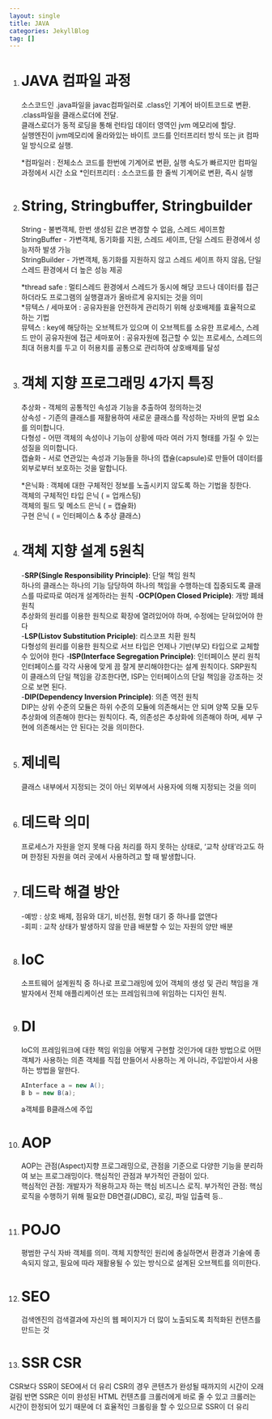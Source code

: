 ```yaml
---
layout: single
title: JAVA
categories: JekyllBlog
tag: []
---
```


1. # JAVA 컴파일 과정
   소스코드인 .java파일을 javac컴파일러로 .class인 기계어 바이트코드로 변환.   
   .class파일을 클래스로더에 전달.   
   클래스로더가 동적 로딩을 통해 런타임 데이터 영역인 jvm 메모리에 할당.   
   실행엔진이 jvm메모리에 올라와있는 바이트 코드를 인터프리터 방식 또는 jit 컴파일 방식으로 실행.   

   *컴파일러 : 전체소스 코드를 한번에 기계어로 변환, 실행 속도가 빠르지만 컴파일 과정에서 시간 소요
   *인터프리터 : 소스코드를 한 줄씩 기계어로 변환, 즉시 실행   

1. # String, Stringbuffer, Stringbuilder
   String - 불변객체, 한번 생성된 값은 변경할 수 없음, 스레드 세이프함   
   StringBuffer - 가변객체, 동기화를 지원, 스레드 세이프, 단일 스레드 환경에서 성능저하 발생 가능   
   StringBuilder - 가변객체, 동기화를 지원하지 않고 스레드 세이프 하지 않음, 단일 스레드 환경에서 더 높은 성능 제공   

   *thread safe : 멀티스레드 환경에서 스레드가 동시에 해당 코드나 데이터를 접근하더라도 프로그램의 실행결과가 올바르게 유지되는 것을 의미   
   *뮤텍스 / 세마포어 : 공유자원을 안전하게 관리하기 위해 상호배제를 효율적으로 하는 기법   
   뮤텍스 : key에 해당하는 오브젝트가 있으며 이 오브젝트를 소유한 프로세스, 스레드 만이 공유자원에 접근
   세마포어 : 공유자원에 접근할 수 있는 프로세스, 스레드의 최대 허용치를 두고 이 허용치를 공통으로 관리하여 상호배제를 달성

1. # 객체 지향 프로그래밍 4가지 특징   
   추상화 - 객체의 공통적인 속성과 기능을 추출하여 정의하는것   
   상속성 - 기존의 클래스를 재활용하여 새로운 클래스를 작성하는 자바의 문법 요소를 의미합니다.   
   다형성 - 어떤 객체의 속성이나 기능이 상황에 따라 여러 가지 형태를 가질 수 있는 성질을 의미합니다.   
   캡슐화 - 서로 연관있는 속성과 기능들을 하나의 캡슐(capsule)로 만들어 데이터를 외부로부터 보호하는 것을 말합니다.   

   *은닉화 : 객체에 대한 구체적인 정보를 노출시키지 않도록 하는 기법을 칭한다.   
   객체의 구체적인 타입 은닉 ( = 업캐스팅)   
   객체의 필드 및 메소드 은닉 ( = 캡슐화)   
   구현 은닉 ( = 인터페이스 & 추상 클래스)   
   
1. # 객체 지향 설계 5원칙
   -__SRP(Single Responsibility Principle)__: 단일 책임 원칙   
   하나의 클래스는 하나의 기능 담당하여 하나의 책임을 수행하는데 집중되도록 클래스를 따로따로 여러개 설계하라는 원칙
   -__OCP(Open Closed Priciple)__: 개방 폐쇄 원칙   
   추상화의 원리를 이용한 원칙으로 확장에 열려있어야 하며, 수정에는 닫혀있어야 한다   
   -__LSP(Listov Substitution Priciple)__: 리스코프 치환 원칙   
   다형성의 원리를 이용한 원칙으로 서브 타입은 언제나 기반(부모) 타입으로 교체할 수 있어야 한다
   -__ISP(Interface Segregation Principle)__: 인터페이스 분리 원칙   
   인터페이스를 각각 사용에 맞게 끔 잘게 분리해야한다는 설계 원칙이다. SRP원칙이 클래스의 단일 책임을 강조한다면, ISP는 인터페이스의 단일 책임을 강조하는 것으로 보면 된다.   
   -__DIP(Dependency Inversion Principle)__: 의존 역전 원칙   
   DIP는 상위 수준의 모듈은 하위 수준의 모듈에 의존해서는 안 되며 양쪽 모듈 모두 추상화에 의존해야 한다는 원칙이다. 즉, 의존성은 추상화에 의존해야 하며, 세부 구현에 의존해서는 안 된다는 것을 의미한다.   

1. # 제네릭   
   클래스 내부에서 지정되는 것이 아닌 외부에서 사용자에 의해 지정되는 것을 의미   

1. # 데드락 의미   
   프로세스가 자원을 얻지 못해 다음 처리를 하지 못하는 상태로, ‘교착 상태’라고도 하며 한정된 자원을 여러 곳에서 사용하려고 할 때 발생합니다.   

1. # 데드락 해결 방안
   -예방 : 상호 배제, 점유와 대기, 비선점, 원형 대기 중 하나를 없앤다   
   -회피 : 교착 상태가 발생하지 않을 만큼 배분할 수 있는 자원의 양만 배분

1. # IoC
   소프트웨어 설계원칙 중 하나로 프로그래밍에 있어 객체의 생성 및 관리 책임을 개발자에서 전체 애플리케이션 또는 프레임워크에 위임하는 디자인 원칙.

1. # DI
   IoC의 프레임워크에 대한 책임 위임을 어떻게 구현할 것인가에 대한 방법으로 어떤 객체가 사용하는 의존 객체를 직접 만들어서 사용하는 게 아니라, 주입받아서 사용하는 방법을 말한다.   
   ```java
   AInterface a = new A();   
   B b = new B(a);   
   ```
   a객체를 B클래스에 주입   

1. # AOP
   AOP는 관점(Aspect)지향 프로그래밍으로, 관점을 기준으로 다양한 기능을 분리하여 보는 프로그래밍이다. 핵심적인 관점과 부가적인 관점이 있다.   
   핵심적인 관점: 개발자가 적용하고자 하는 핵심 비즈니스 로직.
    부가적인 관점: 핵심 로직을 수행하기 위해 필요한 DB연결(JDBC), 로깅, 파일 입출력 등..

1. # POJO
   평범한 구식 자바 객체를 의미. 객체 지향적인 원리에 충실하면서 환경과 기술에 종속되지 않고, 필요에 따라 재활용될 수 있는 방식으로 설계된 오브젝트를 의미한다.

1. # SEO
   검색엔진의 검색결과에 자신의 웹 페이지가 더 많이 노출되도록 최적화된 컨텐츠를 만드는 것   

1. # SSR CSR
CSR보다 SSR이 SEO에서 더 유리
CSR의 경우 콘텐츠가 완성될 때까지의 시간이 오래걸림 반면 SSR은 이미 완성된 HTML 컨텐츠를 크롤러에게 바로 줄 수 있고 크롤러는 시간이 한정되어 있기 때문에 더 효율적인 크롤링을 할 수 있으므로 SSR이 더 유리



